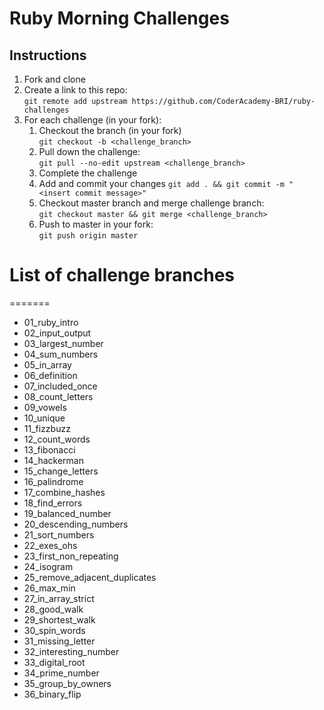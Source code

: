 # Ruby Morning Challenges

## Instructions
1. Fork and clone
2. Create a link to this repo: <br/>
   `git remote add upstream https://github.com/CoderAcademy-BRI/ruby-challenges`
3. For each challenge (in your fork):
    1. Checkout the branch (in your fork)<br/>
     `git checkout -b <challenge_branch>`
    3. Pull down the challenge: <br/>
     `git pull --no-edit upstream <challenge_branch>`
    4. Complete the challenge
    5. Add and commit your changes
    `git add . && git commit -m "<insert commit message>"`
    6. Checkout master branch and merge challenge branch:<br/>
    `git checkout master && git merge <challenge_branch>`
    7. Push to master in your fork:<br/>
     `git push origin master`

# List of challenge branches
=======
* 01_ruby_intro
* 02_input_output
* 03_largest_number
* 04_sum_numbers
* 05_in_array
* 06_definition
* 07_included_once
* 08_count_letters
* 09_vowels
* 10_unique
* 11_fizzbuzz
* 12_count_words
* 13_fibonacci
* 14_hackerman
* 15_change_letters
* 16_palindrome
* 17_combine_hashes
* 18_find_errors
* 19_balanced_number
* 20_descending_numbers
* 21_sort_numbers
* 22_exes_ohs
* 23_first_non_repeating
* 24_isogram
* 25_remove_adjacent_duplicates
* 26_max_min
* 27_in_array_strict
* 28_good_walk
* 29_shortest_walk
* 30_spin_words
* 31_missing_letter
* 32_interesting_number
* 33_digital_root
* 34_prime_number
* 35_group_by_owners
* 36_binary_flip
